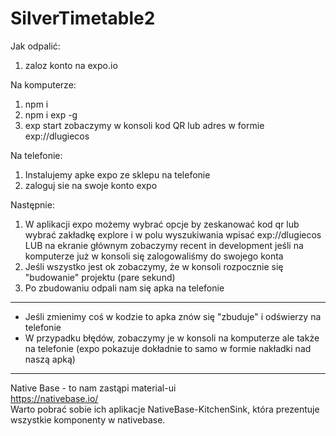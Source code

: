 # SilverTimetable2

Jak odpalić:
1. zaloz konto na expo.io

Na komputerze:
1. npm i
2. npm i exp -g <br />
3. exp start
zobaczymy w konsoli kod QR lub adres w formie exp://dlugiecos
  
Na telefonie:
1. Instalujemy apke expo ze sklepu na telefonie
2. zaloguj sie na swoje konto expo

Następnie:
1. W aplikacji expo możemy wybrać opcje by zeskanować kod qr lub wybrać zakładkę explore i w polu wyszukiwania wpisać exp://dlugiecos LUB na ekranie głównym zobaczymy recent in development jeśli na komputerze już w konsoli się zalogowaliśmy do swojego konta
2. Jeśli wszystko jest ok zobaczymy, że w konsoli rozpocznie się "budowanie" projektu (pare sekund)
3. Po zbudowaniu odpali nam się apka na telefonie

---------------
- Jeśli zmienimy coś w kodzie to apka znów się "zbuduje" i odświerzy na telefonie
- W przypadku błędów, zobaczymy je w konsoli na komputerze ale także na telefonie (expo pokazuje dokładnie to samo w formie nakładki nad naszą apką)
 
-----------------------
Native Base - to nam zastąpi material-ui  </br>
https://nativebase.io/ </br>
Warto pobrać sobie ich aplikacje NativeBase-KitchenSink, która prezentuje wszystkie komponenty w nativebase.